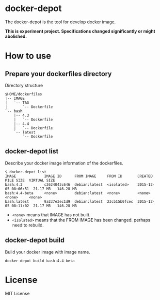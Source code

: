 # docker-depot

The docker-depot is the tool for develop docker image.

**This is experiment project. Specifications changed significantly or might abolished.**

# How to use

## Prepare your dockerfiles directory

Directory structure

```
$HOME/dockerfiles
|-- IMAGE
|   `-- TAG
|       `-- Dockerfile
`-- bash
    |-- 4.3
    |   `-- Dockerfile
    |-- 4.4
    |   `-- Dockerfile
    `-- latest
        `-- Dockerfile
```

## docker-depot list

Describe your docker image information of the dockerfiles.

```
$ docker-depot list
IMAGE             IMAGE ID      FROM IMAGE     FROM ID       CREATED              PILE SIZE  VIRTUAL SIZE
bash:4.3          c2624043c646  debian:latest  <isolated>    2015-12-05 08:06:51  21.17 MB   146.28 MB
bash:4.4-beta     <none>        debian:latest  <none>        <none>               <none>     <none>
bash:latest       9a237e3ec1d9  debian:latest  23cb15b0fcec  2015-12-05 08:11:02  21.17 MB   146.28 MB
```

* ``<none>`` means that IMAGE has not built.
* ``<isolated>`` means that the FROM IMAGE has been changed. perhaps need to rebuild.


## docker-depot build

Build your docker image with image name.

```
docker-depot build bash:4.4-beta
```

# License

MIT License
